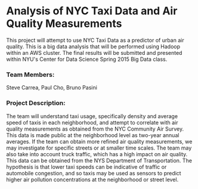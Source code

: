 # Analysis of NYC Taxi Data and Air Quality Measurements

This project will attempt to use NYC Taxi Data as a predictor of urban air quality. This is a big data analysis that will be performed using Hadoop within an AWS cluster. The final results will be submitted and presented within NYU's Center for Data Science Spring 2015 Big Data class.

### Team Members:
Steve Carrea, Paul Cho, Bruno Pasini 

### Project Description:
The team will understand taxi usage, specifically density and average speed of taxis in each neighborhood, and attempt to correlate with air quality measurements as obtained from the NYC Community Air Survey. This data is made public at the neighborhood level as two-year annual averages. If the team can obtain more refined air quality measurements, we may investigate for specific streets or at smaller time scales. The team may also take into account truck traffic, which has a high impact on air quality. This data can be obtained from the NYS Department of Transportation. The hypothesis is that lower taxi speeds can be indicative of traffic or automobile congestion, and so taxis may be used as sensors to predict higher air pollution concentrations at the neighborhood or street level. 
